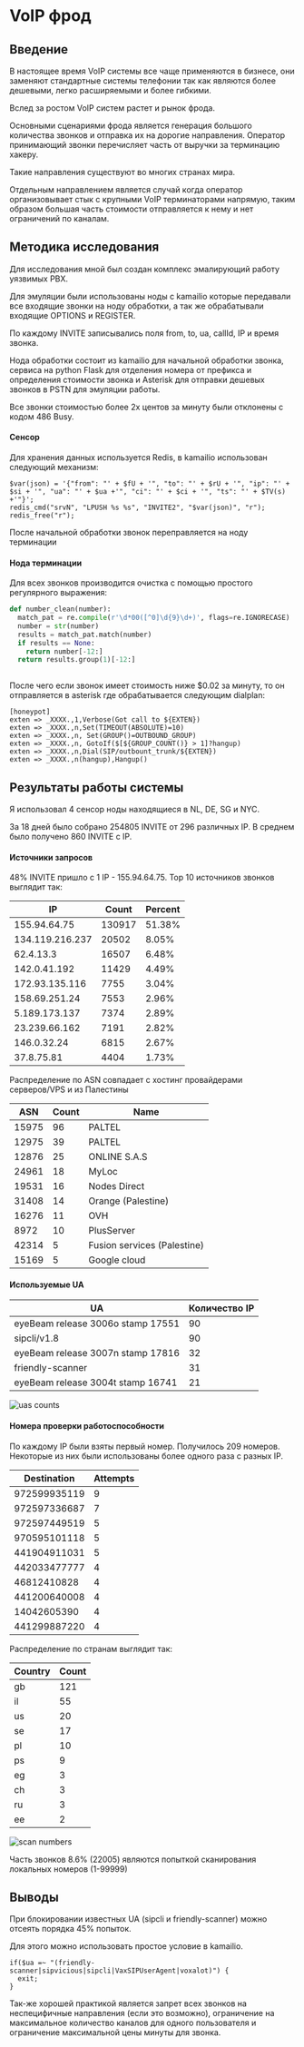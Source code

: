 # VoIP фрод

## Введение
В настоящее время VoIP системы все чаще применяются в бизнесе, они заменяют стандартные системы телефонии так как являются более дешевыми, легко расширяемыми и более гибкими.

Вслед за ростом VoIP систем растет и рынок фрода.

Основными сценариями фрода является генерация большого количества звонков и отправка их на дорогие направления. Оператор принимающий звонки перечисляет часть от выручки за терминацию хакеру.

Такие направления существуют во многих странах мира. 

Отдельным направлением является случай когда оператор организовывает стык с крупными VoIP терминаторами напрямую, таким образом большая часть стоимости отправляется к нему и нет ограничений по каналам.

## Методика исследования

Для исследования мной был создан комплекс эмалирующий работу уязвимых PBX.

Для эмуляции были использованы ноды с kamailio которые передавали все входящие звонки на ноду обработки, а так же обрабатывали входящие OPTIONS и REGISTER.

По каждому INVITE записывались поля from, to, ua, callId, IP и время звонка.

Нода обработки состоит из kamailio для начальной обработки звонка, сервиса на python Flask для отделения номера от префикса и определения стоимости звонка и Asterisk для отправки дешевых звонков в PSTN для эмуляции работы.

Все звонки стоимостью более 2х центов за минуту были отклонены с кодом 486 Busy.

#### Сенсор

Для хранения данных используется Redis, в kamailio использован следующий механизм:

~~~kamailio
$var(json) = '{"from": "' + $fU + '", "to": "' + $rU + '", "ip": "' + $si + '", "ua": "' + $ua +'", "ci": "' + $ci + '", "ts": "' + $TV(s) +'"}';
redis_cmd("srvN", "LPUSH %s %s", "INVITE2", "$var(json)", "r");
redis_free("r");
~~~

После начальной обработки звонок переправляется на ноду терминации

#### Нода терминации

Для всех звонков производится очистка с помощью простого регулярного выражения:

~~~python
def number_clean(number):
  match_pat = re.compile(r'\d*00([^0]\d{9}\d+)', flags=re.IGNORECASE)
  number = str(number)
  results = match_pat.match(number)
  if results == None:
    return number[-12:]
  return results.group(1)[-12:]
    
~~~

После чего если звонок имеет стоимость ниже $0.02 за минуту, то он отправляется в asterisk где обрабатывается следующим dialplan:

~~~asterisk
[honeypot]
exten => _XXXX.,1,Verbose(Got call to ${EXTEN})
exten => _XXXX.,n,Set(TIMEOUT(ABSOLUTE)=10)
exten => _XXXX.,n, Set(GROUP()=OUTBOUND_GROUP)
exten => _XXXX.,n, GotoIf($[${GROUP_COUNT()} > 1]?hangup)
exten => _XXXX.,n,Dial(SIP/outbount_trunk/${EXTEN})
exten => _XXXX.,n(hangup),Hangup()
~~~

## Результаты работы системы

Я использовал 4 сенсор ноды находящиеся в NL, DE, SG и NYC.

За 18 дней было собрано 254805 INVITE от 296 различных IP. В среднем было получено 860 INVITE с IP.

#### Источники запросов
48% INVITE пришло с 1 IP - 155.94.64.75.
Top 10 источников звонков выглядит так:

IP|Count|Percent
---|---|---
155.94.64.75|130917|51.38%
134.119.216.237|20502|8.05%
62.4.13.3|16507|6.48%
142.0.41.192|11429|4.49%
172.93.135.116|7755|3.04%
158.69.251.24|7553|2.96%
5.189.173.137|7374|2.89%
23.239.66.162|7191|2.82%
146.0.32.24|6815|2.67%
37.8.75.81|4404|1.73%

Распределение по ASN совпадает с хостинг провайдерами серверов/VPS и из Палестины

ASN|Count|Name
---|---|---
15975|96|PALTEL
12975|39|PALTEL
12876|25|ONLINE S.A.S
24961|18|MyLoc
19531|16|Nodes Direct
31408|14|Orange (Palestine)
16276|11|OVH
8972|10|PlusServer
42314|5|Fusion services (Palestine)
15169|5|Google cloud

#### Используемые UA

UA|Количество IP
---|---
eyeBeam release 3006o stamp 17551|90
sipcli/v1.8|90
eyeBeam release 3007n stamp 17816|32
friendly-scanner|31
eyeBeam release 3004t stamp 16741|21

![uas counts](images/uas_distribution.png)


#### Номера проверки работоспособности
По каждому IP были взяты первый номер.
Получилось 209 номеров. Некоторые из них были использованы более одного раза с разных IP.

Destination|Attempts
---|---
972599935119|9
972597336687|7
972597449519|5
970595101118|5
441904911031|5
442033477777|4
46812410828|4
441200640008|4
14042605390|4
441299887220|4

Распределение по странам выглядит так:

Country|Count
---|---
gb|121
il|55
us|20
se|17
pl|10
ps|9
eg|3
ch|3
ru|3
ee|2

![scan numbers](images/scan_numbers.png)

Часть звонков 8.6% (22005) являются попыткой сканирования локальных номеров (1-99999)

## Выводы

При блокировании известных UA (sipcli и friendly-scanner) можно отсеять порядка 45% попыток.

Для этого можно использовать простое условие в kamailio.

~~~kamailio
if($ua =~ "(friendly-scanner|sipvicious|sipcli|VaxSIPUserAgent|voxalot)") {
  exit;
}
~~~

Так-же хорошей практикой является запрет всех звонков на неспецифичные направления (если это возможно), ограничение на максимальное количество каналов для одного пользователя и ограничение максимальной цены минуты для звонка.




